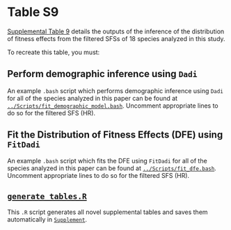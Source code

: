 # Table S9

[Supplemental Table 9](../Supplement/Supplemental_Table_9.csv)  details the outputs of the inference of the distribution of fitness effects from the filtered SFSs of 18 species analyzed in this study.

To recreate this table, you must:

## Perform demographic inference using `Dadi`
  An example `.bash` script which performs demographic inference using `Dadi` for all of the species analyzed in this paper can be found at [`../Scripts/fit_demographic_model.bash`](../Scripts/fit_demographic_model.bash). Uncomment appropriate lines to do so for the filtered SFS (HR).
## Fit the Distribution of Fitness Effects (DFE) using `FitDadi`
  An example `.bash` script which fits the DFE using `FitDadi` for all of the species analyzed in this paper can be found at [`../Scripts/fit_dfe.bash`](../Scripts/fit_dfe.bash). Uncomment appropriate lines to do so for the filtered SFS (HR).
## [`generate_tables.R`](../Scripts/generate_tables.R)
  This `.R` script generates all novel supplemental tables and saves them automatically in  [`Supplement`](../Supplement/).
